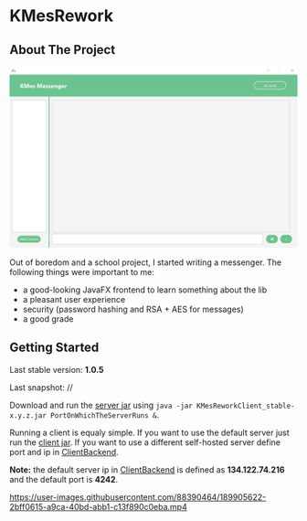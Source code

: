 # KMesRework 

<!-- ABOUT THE PROJECT -->
## About The Project

![Messenger Home Screen](/src/main/resources/images/homescreen.png?raw=true)

Out of boredom and a school project, I started writing a messenger.
The following things were important to me:

* a good-looking JavaFX frontend to learn something about the lib 
* a pleasant user experience
* security (password hashing and RSA + AES for messages)
* a good grade

<!-- GETTING STARTED -->
## Getting Started

Last stable version: **1.0.5**

Last snapshot: //

Download and run the [server jar](out/artifacts/KMesReworkClient/KMesReworkClient_stable-1.0.5.jar) using ```java -jar KMesReworkClient_stable-x.y.z.jar PortOnWhichTheServerRuns &```.

Running a client is equaly simple. If you want to use the default server just run the [client jar](out/artifacts/KMesReworkClient/KMesReworkClient_stable-1.0.5.jar).
If you want to use a different self-hosted server define port and ip in [ClientBackend](src/main/java/client/ClientBackend.java).

**Note:** the default server ip in [ClientBackend](src/main/java/client/ClientBackend.java) is defined as **134.122.74.216** and the default port is **4242**.

https://user-images.githubusercontent.com/88390464/189905622-2bff0615-a9ca-40bd-abb1-c13f890c0eba.mp4
